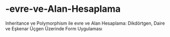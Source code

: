 # -evre-ve-Alan-Hesaplama
Inheritance ve Polymorphism ile evre ve Alan Hesaplama: Dikdörtgen, Daire ve Eşkenar Üçgen Üzerinde Form Uygulaması
